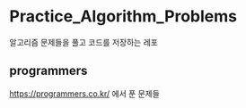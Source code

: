 # Practice_Algorithm_Problems
알고리즘 문제들을 풀고 코드를 저장하는 레포

## programmers
https://programmers.co.kr/ 에서 푼 문제들 
